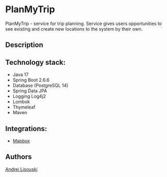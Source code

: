 # PlanMyTrip

PlanMyTrip - service for trip planning. Service gives users opportunities to see existing and create new locations to the system by their own. 

## Description

## Technology stack:
- Java 17
- Spring Boot 2.6.6
- Database (PostgreSQL 14)
- Spring Data JPA
- Logging Log4j2
- Lombok
- Thymeleaf
- Maven

## Integrations:
- [Mapbox](https://www.mapbox.com)

## Authors

[Andrei Lisouski](https://github.com/Andrlis)
